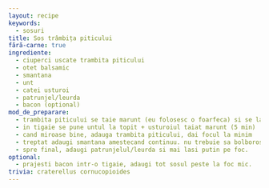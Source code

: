```yaml
---
layout: recipe
keywords:
  - sosuri
title: Sos trâmbița piticului
fără-carne: true
ingrediente:
  - ciuperci uscate trambita piticului
  - otet balsamic
  - smantana
  - unt
  - catei usturoi
  - patrunjel/leurda
  - bacon (optional)
mod_de_preparare:
  - trambita piticului se taie marunt (eu folosesc o foarfeca) si se lasa la hidratat in smantana sau otet balsamic cu putina apa (1 ora)
  - in tigaie se pune untul la topit + usturoiul taiat marunt (5 min)
  - cand miroase bine, adauga trambita piticului, dai focul la minim
  - treptat adaugi smantana amestecand continuu. nu trebuie sa bolboroseasca
  - spre final, adaugi patrunjelul/leurda si mai lasi putin pe foc.
optional:
  - prajesti bacon intr-o tigaie, adaugi tot sosul peste la foc mic.
trivia: craterellus cornucopioides
---
```

